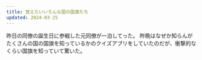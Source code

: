 ```yaml
---
title: 覚えたいいろんな国の国旗たち
updated: 2024-03-25
---
```


昨日の同僚の誕生日に参戦した元同僚が一泊してった。
昨晩はなぜか知らんがたくさんの国の国旗を知っているかのクイズアプリをしていたのだが、衝撃的なくらい国旗を知っていて驚いた。
